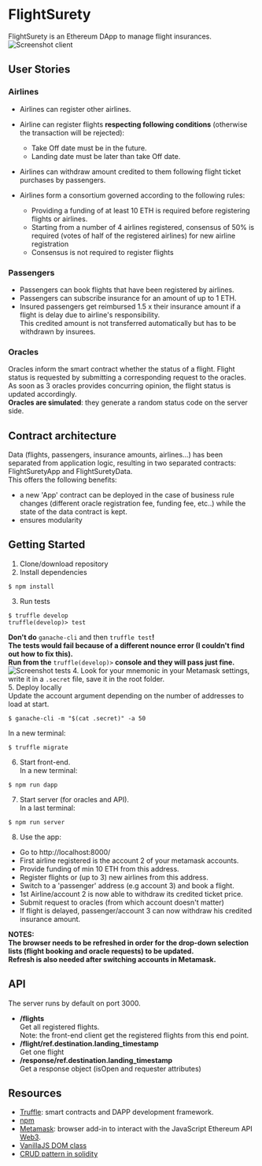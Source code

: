 # FlightSurety
FlightSurety is an Ethereum DApp to manage flight insurances.
![Screenshot client](./screenshots/front-end.png)

## User Stories
### Airlines
- Airlines can register other airlines.
- Airline can register flights **respecting following conditions**
(otherwise the transaction will be rejected):
  - Take Off date must be in the future.
  - Landing date must be later than take Off date.

- Airlines can withdraw amount credited to them following flight ticket purchases
by passengers.
- Airlines form a consortium governed according to the following rules:
  - Providing a funding of at least 10 ETH is required before registering flights
  or airlines.
  - Starting from a number of 4 airlines registered, consensus of 50% is required
  (votes of half of the registered airlines) for new airline registration
  - Consensus is not required to register flights

### Passengers
- Passengers can book flights that have been registered by airlines.  
- Passengers can subscribe insurance for an amount of up to 1 ETH.  
- Insured passengers get reimbursed 1.5 x their insurance amount if a flight is
delay due to airline's responsibility.  
This credited amount is not transferred automatically but has to be withdrawn by
insurees.

### Oracles
Oracles inform the smart contract whether the status of a flight.
Flight status is requested by submitting a corresponding request to the oracles.  
As soon as 3 oracles provides concurring opinion, the flight status is updated
accordingly.  
**Oracles are simulated**: they generate a random status code on the server side.

## Contract architecture
Data (flights, passengers, insurance amounts, airlines...) has been separated from application logic,
resulting in two separated contracts: FlightSuretyApp and FlightSuretyData.  
This offers the following benefits:
- a new 'App' contract can be deployed in the case of business rule changes (different oracle registration fee, funding fee, etc..) while the state of the data contract is kept.
- ensures modularity

## Getting Started
1.  Clone/download repository  
2.  Install dependencies
```
$ npm install
```
3.  Run tests
```
$ truffle develop
truffle(develop)> test
```
**Don't do** `ganache-cli` and then `truffle test`**!  
The tests would fail because of a different nounce error (I couldn't find out how to fix this).  
Run from the** `truffle(develop)>` **console and they will pass just fine.**
![Screenshot tests](./screenshots/test.png)
4.  Look for your mnemonic in your Metamask settings, write it in a `.secret` file, save it in the root folder.  
5.  Deploy locally  
Update the account argument depending on the number of addresses to load at start.
```
$ ganache-cli -m "$(cat .secret)" -a 50
```
In a new terminal:
```
$ truffle migrate
```
6.  Start front-end.  
In a new terminal:
```
$ npm run dapp
```
7.  Start server (for oracles and API).  
In a last terminal:
```
$ npm run server
```
8.  Use the app:
  - Go to http://localhost:8000/
  - First airline registered is the account 2 of your metamask accounts.
  - Provide funding of min 10 ETH from this address.
  - Register flights or (up to 3) new airlines from this address.
  - Switch to a 'passenger' address (e.g account 3) and book a flight.
  - 1st Airline/account 2 is now able to withdraw its credited ticket price.
  - Submit request to oracles (from which account doesn't matter)
  - If flight is delayed, passenger/account 3 can now withdraw his credited insurance amount.  

**NOTES:  
The browser needs to be refreshed in order for the drop-down selection lists (flight booking and oracle requests) to be updated.  
Refresh is also needed after switching accounts in Metamask.**

## API
The server runs by default on port 3000.  
- **/flights**  
Get all registered flights.  
Note: the front-end client get the registered flights from this end point.
- **/flight/ref.destination.landing_timestamp**  
Get one flight
- **/response/ref.destination.landing_timestamp**  
Get a response object (isOpen and requester attributes)

## Resources

- [Truffle](https://www.truffleframework.com/): smart contracts and DAPP development framework.
- [npm](https://www.npmjs.com/get-npm)
- [Metamask](https://metamask.io/): browser add-in to interact with the JavaScript Ethereum API [Web3](https://github.com/ethereum/web3.js/).
- [VanillaJS DOM class](https://hackernoon.com/how-i-converted-my-react-app-to-vanillajs-and-whether-or-not-it-was-a-terrible-idea-4b14b1b2faff)
- [CRUD pattern in solidity](https://medium.com/@robhitchens/solidity-crud-part-1-824ffa69509a)

